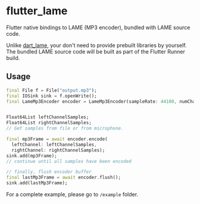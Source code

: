# flutter_lame

Flutter native bindings to LAME (MP3 encoder), bundled with LAME source code.

Unlike [dart_lame](https://github.com/BestOwl/dart_lame), your don't need to provide
prebuilt libraries by yourself. The bundled LAME source code will be built as part of
the Flutter Runner build.

## Usage

```dart
final File f = File("output.mp3");
final IOSink sink = f.openWrite();
final LameMp3Encoder encoder = LameMp3Encoder(sampleRate: 44100, numChannels: 2);


Float64List leftChannelSamples;
Float64List rightChannelSamples;
// Get samples from file or from microphone.

final mp3Frame = await encoder.encode(
  leftChannel: leftChannelSamples,
  rightChannel: rightChannelSamples);
sink.add(mp3Frame);
// continue until all samples have been encoded

// finally, flush encoder buffer
final lastMp3Frame = await encoder.flush();
sink.add(lastMp3Frame);
```

For a complete example, please go to `/example` folder.